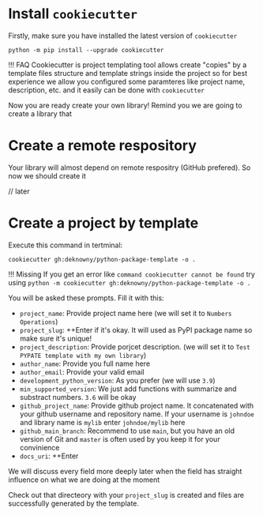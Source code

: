 # Install `cookiecutter`
Firstly, make sure you have installed the latest version of  `cookiecutter`
```
python -m pip install --upgrade cookiecutter
```
!!! FAQ
    Cookiecutter is project templating tool allows create "copies" by a template files structure and template strings inside the project so for best experience we allow you configured some paramteres like project name, description, etc. and it easily can be done with `cookiecutter`

Now you are ready create your own library! Remind you we are going to create a library that 

# Create a remote respository
Your library will almost depend on remote respositry (GitHub prefered). So now we should create it

// later

# Create a project by template
Execute this command in tertminal:
```shell
cookiecutter gh:deknowny/python-package-template -o .
```

!!! Missing
    If you get an error like `command cookiecutter cannot be found`
    try using `python -m cookiecutter gh:deknowny/python-package-template -o .`

You will be asked these prompts. Fill it with this:

* `project_name`: Provide project name here (we will set it to `Numbers Operations`)
* `project_slug`: ++Enter if it's okay. It will used as PyPI package name so make sure it's unique!
* `project_description`: Provide porjcet description. (we will set it to `Test PYPATE template with my own library`)
* `author_name`: Provide you full name here
* `author_email`: Provide your valid email
* `development_python_version`: As you prefer (we will use `3.9`)
* `min_supported_version`: We just add functions with summarize and substract numbers. `3.6` will be okay
* `github_project_name`: Provide github project name. It concatenated with your github username and repository name. If your username is `johndoe` and library name is `mylib` enter `johndoe/mylib` here
* `github_main_branch`: Recommend to use `main`, but you have an old version of Git and `master` is often used by you keep it for your convinience
* `docs_uri`: ++Enter

We will discuss every field more deeply later when the field has straight influence on what we are doing at the moment

Check out that directeory with your `project_slug` is created and files are successfully generated by the template.

# 